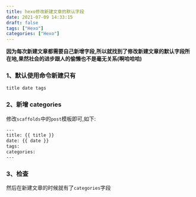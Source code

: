 ```yaml
---
title: hexo修改新建文章的默认字段
date: 2021-07-09 14:33:15
draft: false
tags: ["Hexo"]
categories: ["Hexo"]
---
```


**因为每次新建文章都需要自己新增字段,所以就找到了修改新建文章的默认字段所在地,果然社会的进步跟人的偷懒也不是毫无关系(啊哈哈哈)**


### 1、默认使用命令新建只有
```bash
title date tags
```

### 2、新增 categories 

修改```scaffolds```中的```post```模板即可,如下:

```bash
---
title: {{ title }}
date: {{ date }}
tags: 
categories: 
---
```

### 3、检查
然后在新建文章的时候就有了```categories```字段
